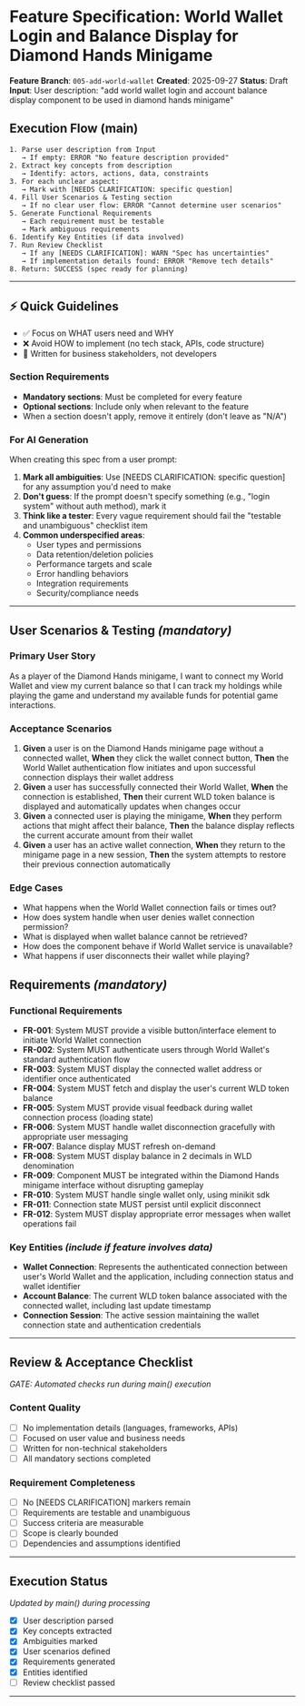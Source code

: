 # Feature Specification: World Wallet Login and Balance Display for Diamond Hands Minigame

**Feature Branch**: `005-add-world-wallet`
**Created**: 2025-09-27
**Status**: Draft
**Input**: User description: "add world wallet login and account balance display component to be used in diamond hands minigame"

## Execution Flow (main)
```
1. Parse user description from Input
   → If empty: ERROR "No feature description provided"
2. Extract key concepts from description
   → Identify: actors, actions, data, constraints
3. For each unclear aspect:
   → Mark with [NEEDS CLARIFICATION: specific question]
4. Fill User Scenarios & Testing section
   → If no clear user flow: ERROR "Cannot determine user scenarios"
5. Generate Functional Requirements
   → Each requirement must be testable
   → Mark ambiguous requirements
6. Identify Key Entities (if data involved)
7. Run Review Checklist
   → If any [NEEDS CLARIFICATION]: WARN "Spec has uncertainties"
   → If implementation details found: ERROR "Remove tech details"
8. Return: SUCCESS (spec ready for planning)
```

---

## ⚡ Quick Guidelines
- ✅ Focus on WHAT users need and WHY
- ❌ Avoid HOW to implement (no tech stack, APIs, code structure)
- 👥 Written for business stakeholders, not developers

### Section Requirements
- **Mandatory sections**: Must be completed for every feature
- **Optional sections**: Include only when relevant to the feature
- When a section doesn't apply, remove it entirely (don't leave as "N/A")

### For AI Generation
When creating this spec from a user prompt:
1. **Mark all ambiguities**: Use [NEEDS CLARIFICATION: specific question] for any assumption you'd need to make
2. **Don't guess**: If the prompt doesn't specify something (e.g., "login system" without auth method), mark it
3. **Think like a tester**: Every vague requirement should fail the "testable and unambiguous" checklist item
4. **Common underspecified areas**:
   - User types and permissions
   - Data retention/deletion policies
   - Performance targets and scale
   - Error handling behaviors
   - Integration requirements
   - Security/compliance needs

---

## User Scenarios & Testing *(mandatory)*

### Primary User Story
As a player of the Diamond Hands minigame, I want to connect my World Wallet and view my current balance so that I can track my holdings while playing the game and understand my available funds for potential game interactions.

### Acceptance Scenarios
1. **Given** a user is on the Diamond Hands minigame page without a connected wallet, **When** they click the wallet connect button, **Then** the World Wallet authentication flow initiates and upon successful connection displays their wallet address
2. **Given** a user has successfully connected their World Wallet, **When** the connection is established, **Then** their current WLD token balance is displayed and automatically updates when changes occur
3. **Given** a connected user is playing the minigame, **When** they perform actions that might affect their balance, **Then** the balance display reflects the current accurate amount from their wallet
4. **Given** a user has an active wallet connection, **When** they return to the minigame page in a new session, **Then** the system attempts to restore their previous connection automatically

### Edge Cases
- What happens when the World Wallet connection fails or times out?
- How does system handle when user denies wallet connection permission?
- What is displayed when wallet balance cannot be retrieved?
- How does the component behave if World Wallet service is unavailable?
- What happens if user disconnects their wallet while playing?

## Requirements *(mandatory)*

### Functional Requirements
- **FR-001**: System MUST provide a visible button/interface element to initiate World Wallet connection
- **FR-002**: System MUST authenticate users through World Wallet's standard authentication flow
- **FR-003**: System MUST display the connected wallet address or identifier once authenticated
- **FR-004**: System MUST fetch and display the user's current WLD token balance
- **FR-005**: System MUST provide visual feedback during wallet connection process (loading state)
- **FR-006**: System MUST handle wallet disconnection gracefully with appropriate user messaging
- **FR-007**: Balance display MUST refresh on-demand
- **FR-008**: System MUST display balance in 2 decimals in WLD denomination
- **FR-009**: Component MUST be integrated within the Diamond Hands minigame interface without disrupting gameplay
- **FR-010**: System MUST handle single wallet only, using minikit sdk
- **FR-011**: Connection state MUST persist until explicit disconnect
- **FR-012**: System MUST display appropriate error messages when wallet operations fail

### Key Entities *(include if feature involves data)*
- **Wallet Connection**: Represents the authenticated connection between user's World Wallet and the application, including connection status and wallet identifier
- **Account Balance**: The current WLD token balance associated with the connected wallet, including last update timestamp
- **Connection Session**: The active session maintaining the wallet connection state and authentication credentials

---

## Review & Acceptance Checklist
*GATE: Automated checks run during main() execution*

### Content Quality
- [ ] No implementation details (languages, frameworks, APIs)
- [ ] Focused on user value and business needs
- [ ] Written for non-technical stakeholders
- [ ] All mandatory sections completed

### Requirement Completeness
- [ ] No [NEEDS CLARIFICATION] markers remain
- [ ] Requirements are testable and unambiguous
- [ ] Success criteria are measurable
- [ ] Scope is clearly bounded
- [ ] Dependencies and assumptions identified

---

## Execution Status
*Updated by main() during processing*

- [x] User description parsed
- [x] Key concepts extracted
- [x] Ambiguities marked
- [x] User scenarios defined
- [x] Requirements generated
- [x] Entities identified
- [ ] Review checklist passed

---
